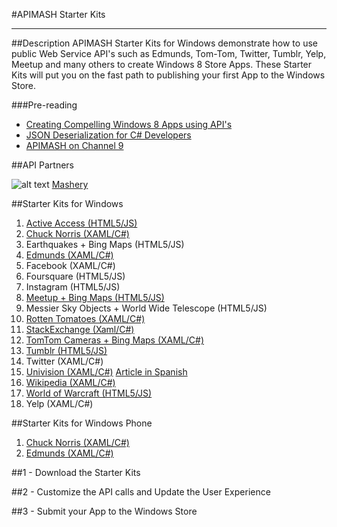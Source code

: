 #APIMASH Starter Kits


----------


##Description
APIMASH Starter Kits for Windows demonstrate how to use public Web Service API's such as Edmunds, Tom-Tom, Twitter, Tumblr, Yelp, Meetup and many others to create Windows 8 Store Apps. These Starter Kits will put you on the fast path to publishing your first App to the Windows Store.

###Pre-reading

 - [Creating Compelling Windows 8 Apps  using API's][1]
 - [JSON Deserialization for C#  Developers][2]
 - [APIMASH on Channel 9][3]

##API Partners

![alt text][4]
[Mashery][5]

##Starter Kits for Windows

 1. [Active Access (HTML5/JS)][10]
 2. [Chuck Norris (XAML/C#)][18]
 3. Earthquakes + Bing Maps (HTML5/JS)
 4. [Edmunds (XAML/C#)][6]
 5. Facebook (XAML/C#)
 6. Foursquare (HTML5/JS)
 7. Instagram (HTML5/JS)
 8. [Meetup + Bing Maps (HTML5/JS)][15]
 9. Messier Sky Objects + World Wide Telescope (HTML5/JS)
 10. [Rotten Tomatoes (XAML/C#)][8]
 11. [StackExchange (Xaml/C#)][11]
 12. [TomTom Cameras + Bing Maps (XAML/C#)][9]
 13. [Tumblr (HTML5/JS)][16]
 14. Twitter (XAML/C#)
 15. [Univision (XAML/C#)][12]  [Article in Spanish][13]
 16. [Wikipedia (XAML/C#)][14]
 17. [World of Warcraft (HTML5/JS)][17]
 18. Yelp (XAML/C#)

##Starter Kits for Windows Phone
 1. [Chuck Norris (XAML/C#)][19]
 2. [Edmunds (XAML/C#)][7]

 
##1 - Download the Starter Kits

##2 - Customize the API calls and Update the User Experience

##3 - Submit your App to the Windows Store


  [1]: http://theundocumentedapi.com/2013/05/28/apimash-using-apis-to-create-compelling-windows-apps/
  [2]: http://theundocumentedapi.com/2013/05/31/apimash-json-deserialization-for-c-developers/
  [3]: http://channel9.msdn.com/Niners/apimash
  [4]: https://raw.github.com/apimash/StarterKits/master/images/mashery_logo-small.png "Mashery"
  [5]: http://dev.mashery.com "Mashery Developer Page"
  [6]: http://theundocumentedapi.com/2013/05/30/apimash-the-edmunds-starter-kit/
  [7]: http://theundocumentedapi.com/2013/06/10/apimash-edmunds-starter-kit-for-windows-phone-8/
  [8]: http://theundocumentedapi.com/2013/05/29/apimash-the-rotten-tomatoes-api-starter-kit/
  [9]: http://blogs.msdn.com/b/jimoneil/archive/2013/05/30/build-a-windows-8-mashup-app-with-bing-maps.aspx
  [10]: http://marianaggaga.azurewebsites.net/?p=301
  [11]: http://geekswithblogs.net/Mathoms/archive/2013/06/06/apimash-the-stackexchange-starter-kit.aspx
  [12]: http://blogs.msdn.com/b/gamewords777/archive/2013/05/21/api-mashup-series-part-i.aspx
  [13]: http://blogs.msdn.com/b/gamewords777/archive/2013/05/27/serie-api-mashup-parte-i-en-espa-241-ol.aspx
  [14]: http://blogs.msdn.com/b/devfish/archive/2013/06/12/apimash-geonames-wikipedia-api-walkthrough.aspx
  [15]: http://devhammer.net/blog/windows-store-app-template-to-live-data-in-3-easy-steps#.Ua4St17D-Uk
  [16]: http://thebitchwhocodes.com/2013/05/30/apimash-the-tumblr-api/
  [17]: http://blogs.msdn.com/b/davedev/archive/2013/05/30/announcing-wowapi-and-apimash-free-starter-kits-for-your-windows-store-apps.aspx
  [18]: http://theundocumentedapi.com/2013/06/06/apimash-chuck-norris-starter-kit/
  [19]: http://theundocumentedapi.com/2013/06/10/apimash-chuck-norris-starter-kit-for-windows-phone-8/
